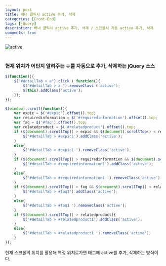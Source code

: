 ```yaml
---
layout: post
title: 배너 클릭시 active 추가, 삭제
categories: [Front-End]
tags: [jQuery]
description: 배너 클릭시 active 추가, 삭제 / 스크롤시 자동 active 추가, 삭제
comments: true
---
```


![active](https://user-images.githubusercontent.com/36055500/54441538-56410b00-4780-11e9-8fc8-e23ca25bcb00.JPG)  
<br>
### 현재 위치가 어딘지 알려주는 ↓를 자동으로 추가, 삭제하는 jQuery 소스

~~~javascript
$(function(){
	$("#detailTab > a").click ( function(){
		$("#detailTab > a ").removeClass ('active');
		$(this).addClass('active');
	});
});

$(window).scroll(function(){
	var expic = $('#expic').offset().top;
	var requiredinformation = $('#requiredinformation').offset().top;
	var faq = $('#faq').offset().top;
	var relatedproduct = $('#relatedproduct').offset().top;
	if ($(document).scrollTop() > expic && $(document).scrollTop() < requiredinformation){ 
		$('#detailTab > #expic1').addClass('active'); 
	}
	else{
		$('#detailTab > #expic1 ').removeClass('active');
	}
	if ($(document).scrollTop() > requiredinformation && $(document).scrollTop() < faq){ 
		$('#detailTab > #requiredinformation1').addClass('active'); 
	}
	else{
		$('#detailTab > #requiredinformation1 ').removeClass('active');
	}  
	if ($(document).scrollTop() > faq && $(document).scrollTop() < relatedproduct){ 
		$('#detailTab > #faq1').addClass('active'); 
	}
	else{
		$('#detailTab > #faq1 ').removeClass('active');
	}
	if ($(document).scrollTop() > relatedproduct){ 
		$('#detailTab > #relatedproduct1').addClass('active'); 
	}
	else{
		$('#detailTab > #relatedproduct1 ').removeClass('active');
	}
});
~~~  
현재 스크롤의 위치를 활용해 특정 위치로가면 태그에 active를 추가, 삭제하는 방식이다.
